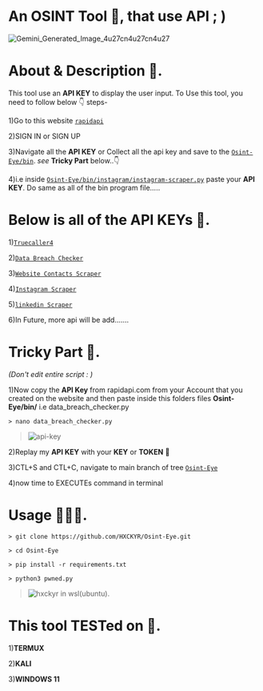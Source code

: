 # An OSINT Tool 🧰, that use API ; ) 
![Gemini_Generated_Image_4u27cn4u27cn4u27](https://github.com/user-attachments/assets/87caca75-f1fa-47a1-af68-fe1f19e19527)

# About & Description 📄.
This tool use an **API KEY** to display the user input.
To Use this tool, you need to follow below 👇 steps-

1)Go to this website [`rapidapi`](https://rapidapi.com/)

2)SIGN IN or SIGN UP

3)Navigate all the **API KEY** or Collect all the api key and save to the [`Osint-Eye/bin`](https://github.com/HXCKYR/Osint-Eye/tree/main/bin). *see* **Tricky Part** below..👇

4)i.e inside [`Osint-Eye/bin/instagram/instagram-scraper.py`](https://github.com/HXCKYR/Osint-Eye/blob/main/bin/instagram/instagram-scraper.py) paste your **API KEY**. Do same as all of the bin program file.....




# Below is all of the **API KEYs** 🔗. 
1)[`Truecaller4`](https://rapidapi.com/DataCrawler/api/truecaller4/playground/apiendpoint_3898020c-f789-43b0-b071-15c571b26b20)

2)[`Data Breach Checker`](https://rapidapi.com/vaibhavchandra2007/api/data-breach-checker)
   
3)[`Website Contacts Scraper`](https://rapidapi.com/letscrape-6bRBa3QguO5/api/website-contacts-scraper/playground/apiendpoint_ee6b910e-3333-4dea-b4a2-0b21fe48427c)
 
4)[`Instagram Scraper`](https://rapidapi.com/social-api1-instagram/api/instagram-scraper-api2/playground/apiendpoint_3ad87605-1c3d-45bd-8b2c-5e42cb129536)

5)[`linkedin Scraper`](https://rapidapi.com/freshdata-freshdata-default/api/fresh-linkedin-profile-data/playground/apiendpoint_f015adcb-0126-4ca6-8260-9912c1b9da5a)

6)In Future, more api will be add.......




# Tricky Part 🧠.
*(Don't edit entire script : )*	

1)Now copy the **API Key** from rapidapi.com from your Account that you created on the website and then paste inside this folders files **Osint-Eye/bin/** i.e data_breach_checker.py
```
> nano data_breach_checker.py
```
> ![api-key](https://github.com/user-attachments/assets/192fa6b9-ee7f-4433-b8dc-788d60532d03)

2)Replay my **API KEY** with your **KEY** or **TOKEN** 🎁

3)CTL+S and CTL+C, navigate to main branch of tree [`Osint-Eye`](https://github.com/HXCKYR/Osint-Eye/tree)
 
4)now time to EXECUTEs command in terminal




# Usage 👨🏻‍💻.
```
> git clone https://github.com/HXCKYR/Osint-Eye.git
```
```
> cd Osint-Eye
```
```
> pip install -r requirements.txt
```
```
> python3 pwned.py
```
> ![hxckyr](https://github.com/user-attachments/assets/756287f2-3f74-4c13-aab6-c16aa20d58b2)
in wsl(ubuntu).



# This tool TESTed on 🧪.

1)**TERMUX**

2)**KALI**

3)**WINDOWS 11**
